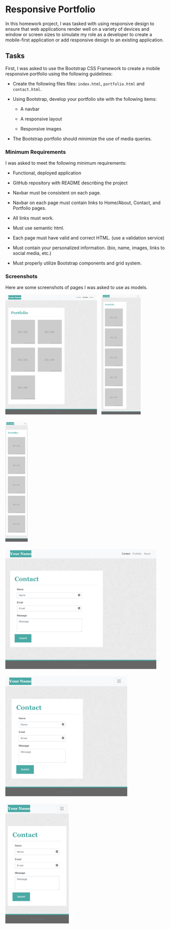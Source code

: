 # Responsive Portfolio

In this homework project, I was tasked with using responsive design to ensure that web applications render well on a variety of devices and window or screen sizes to simulate my role as a developer to create a mobile-first application or add responsive design to an existing application. 


## Tasks

First, I was asked to use the Bootstrap CSS Framework to create a mobile responsive portfolio using the following guidelines:

* Create the following files files: `index.html`, `portfolio.html` and `contact.html`.

* Using Bootstrap, develop your portfolio site with the following items:

   * A navbar

   * A responsive layout

   * Responsive images

* The Bootstrap portfolio should minimize the use of media queries.


### Minimum Requirements

I was asked to meet the following minimum requirements:

* Functional, deployed application

* GitHub repository with README describing the project

* Navbar must be consistent on each page.

* Navbar on each page must contain links to Home/About, Contact, and Portfolio pages.

* All links must work.

* Must use semantic html.

* Each page must have valid and correct HTML. (use a validation service)

* Must contain your personalized information. (bio, name, images, links to social media, etc.)

* Must properly utilize Bootstrap components and grid system.

### Screenshots

Here are some screenshots of pages I was asked to use as models.

<!-- ![screencap](/screenshots/992-index.png|height=350px)
![screencap](/screenshots/768-index.png|height=350px)
![screencap](/screenshots/400-index.png|height=350px) -->

<img src="screenshots/992-portfolio.png" style="margin-right:10px; margin-bottom:20px" width="auto" height="375px" title="992-portfolio" alt="992-portfolio">
<img src="screenshots/768-portfolio.png" style="margin-right:10px; margin-bottom:20px" width="auto" height="375px" title="768-portfolio" alt="768-portfolio">
<img src="screenshots/400-portfolio.png" style="margin-right:10px; margin-bottom:20px" width="auto" height="375px" title="400-portfolio" alt="400-portfolio">

<img src="screenshots/992-contact.png" style="margin-right:10px; margin-bottom:20px" width="auto" height="375px" title="992-contact" alt="992-contact">
<img src="screenshots/768-contact.png" style="margin-right:10px; margin-bottom:20px" width="auto" height="375px" title="768-contact" alt="768-contact">
<img src="screenshots/400-contact.png" style="margin-right:10px; margin-bottom:20px" width="auto" height="375px" title="400-contact" alt="400-contact">

